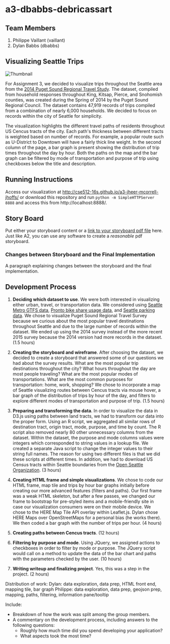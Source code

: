 # a3-dbabbs-debricassart

## Team Members

1. Philippe Vaillant (vaillant)
2. Dylan Babbs (dbabbs)

## Visualizing Seattle Trips

![Thumbnail](thumbnail.png)

For Assignment 3, we decided to visualize trips throughout the Seattle area from the [2014 Puget Sound Regional Travel Study](http://www.psrc.org/data/transportation/travel-surveys/2014-household). The dataset, compiled from household responses throughout King, Kitsap, Pierce, and Snohomish counties, was created during the Spring of 2014 by the Puget Sound Regional Council. The dataset contains 47,919 records of trips compiled from a combination of nearly 6,000 households. We decided to focus on records within the city of Seattle for simplicity.

The visualization highlights the different travel paths of residents throughout US Cencus tracts of the city. Each path's thickness between different tracts is weighted based on number of records. For example, a popular route such as U-District to Downtown will have a fairly thick line weight. In the second column of the page, a bar graph is present showing the distribution of trip times throughout the day by hour. Both the paths on the map and the bar graph can be filtered by mode of transportation and purpose of trip using checkboxes below the title and description.

## Running Instructions

Access our visualization at http://cse512-16s.github.io/a3-jheer-mcorrell-jhoffs/ or download this repository and run `python -m SimpleHTTPServer 8888` and access this from http://localhost:8888/.

## Story Board

Put either your storyboard content or a [link to your storyboard pdf file](storyboard.pdf?raw=true) here. Just like A2, you can use any software to create a *reasonable* pdf storyboard.


### Changes between Storyboard and the Final Implementation

A paragraph explaining changes between the storyboard and the final implementation.


## Development Process

1. **Deciding which dataset to use**. We were both interested in visualizing either urban, travel, or transportation data. We considered using [Seattle Metro GTFS data](http://metro.kingcounty.gov/gtfs/), [Pronto bike share usage data](https://www.prontocycleshare.com/datachallenge), and [Seattle parking data](http://wwwqa.seattle.gov/transportation/parking/appinfo.htm). We chose to visualize Puget Sound Regional Travel Survey because we curious about the most popular travel destinations throughout Seattle and due to the large number of records within the dataset. We ended up using the 2014 survey instead of the more recent 2015 survey because the 2014 version had more records in the dataset. (1.5 hours)

2. **Creating the storyboard and wireframe**. After choosing the dataset, we decided to create a storyboard that answered some of our questions we had about the survey results. What are the most popular trip destinations throughout the city? What hours throughout the day are most people traveling? What are the most popular modes of transportations. What are the most common purposes for transportation: home, work, shopping? We chose to incorporate a map of Seattle visualizing routes between Cencus tracts via mouse hover, a bar graph of the distribution of trips by hour of the day, and filters to explore different modes of transportation and purpose of trip. (1.5 hours)

3. **Preparing and transforming the data**. In order to visualize the data in D3.js using paths between land tracts, we had to transform our data into the proper form. Using an R script, we aggregated all similar rows of destination tract, origin tract, mode, purpose, and time by count. The R script also removed nearly 80 other unnecessary columns from the dataset. Within the dataset, the purpose and mode columns values were integers which corresponded to string values in a lookup file. We created a separate Java script to change the integer values to their string full names. The reason for using two different files is that we did these scripts at different times. In addition, we had to download US Census tracts within Seattle boundaries from the [Open Seattle Organization](https://github.com/openseattle/seattle-boundaries/blob/master/data/census-tracts.geojson). (3 hours)

4. **Creating HTML frame and simple visualizations**. We chose to code our HTML frame, map tile and trips by hour bar graphs initially before creating our more advanced features (filters and paths). Our first frame was a weak HTML skeleton, but after a few passes, we changed our frame to bootstrap for pre-styled items and a mobile-friendly site in case our visualization consumers were on their mobile device. We chose to the HERE Map Tile API overlay within Leaflet.js. Dylan chose HERE Maps over OpenStreetMaps for a personal bias (he works there). We then coded a bar graph with the number of trips per hour. (4 hours)

5. **Creating paths between Cencus tracts**. (12 hours)

6. **Filtering by purpose and mode**. Using JQuery, we assigned actions to checkboxes in order to filter by mode or purpose. The JQuery script would call on a method to update the data of the bar chart and paths with the parameters checked by the user. (10 hours)

7. **Writing writeup and finalizing project**. Yes, this was a step in the project. (2 hours)

Distribution of work:
Dylan: data exploration, data prep, HTML front end, mapping tile, bar graph
Philippe: data exploration, data prep, geojson prep, mapping, paths, filtering, information pane/tooltip

Include:
- Breakdown of how the work was split among the group members.
- A commentary on the development process, including answers to the following questions:
  - Roughly how much time did you spend developing your application?
  - What aspects took the most time?
